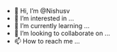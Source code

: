 - 👋 Hi, I’m @Nishusv
- 👀 I’m interested in ...
- 🌱 I’m currently learning ...
- 💞️ I’m looking to collaborate on ...
- 📫 How to reach me ...

<!---
Nishusv/Nishusv is a ✨ special ✨ repository because its `README.md` (this file) appears on your GitHub profile.
You can click the Preview link to take a look at your changes.
--->
